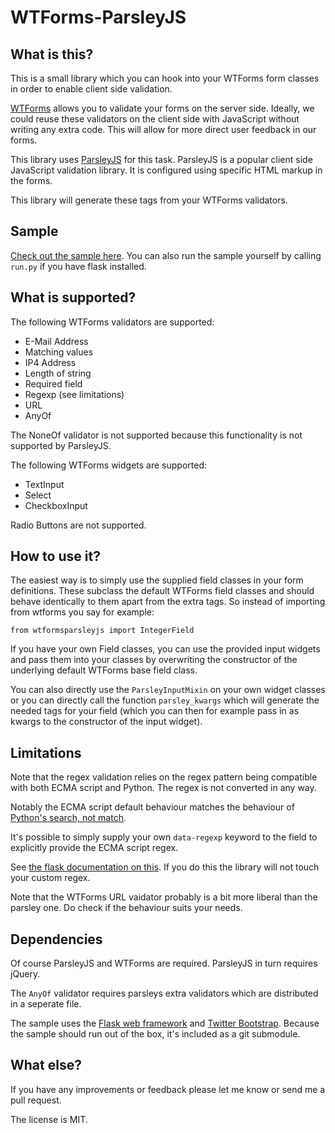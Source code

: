 # WTForms-ParsleyJS

## What is this?

This is a small library which you can hook into your WTForms form classes in order to enable client side validation.

[WTForms](http://wtforms.simplecodes.com/docs/1.0.4/) allows you to validate your forms on the server side. Ideally, we could reuse these validators on the client side with JavaScript without writing any extra code. This will allow for more direct user feedback in our forms.

This library uses [ParsleyJS](http://parsleyjs.org/documentation.html) for this task. ParsleyJS is a popular client side JavaScript validation library. It is configured using specific HTML markup in the forms.

This library will generate these tags from your WTForms validators.

## Sample

[Check out the sample here](http://vast-plains-1931.herokuapp.com/parsley_testform). You can also run the sample yourself by calling `run.py` if you have flask installed.

## What is supported?

The following WTForms validators are supported:

* E-Mail Address
* Matching values
* IP4 Address
* Length of string
* Required field
* Regexp (see limitations)
* URL
* AnyOf

The NoneOf validator is not supported because this functionality is not supported by ParsleyJS.

The following WTForms widgets are supported:

* TextInput
* Select
* CheckboxInput

Radio Buttons are not supported.

## How to use it?

The easiest way is to simply use the supplied field classes in your form definitions. These subclass the default WTForms field classes and should behave identically to them apart from the extra tags. So instead of importing from wtforms you say for example:

`from wtformsparsleyjs import IntegerField`

If you have your own Field classes, you can use the provided input widgets and pass them into your classes by overwriting the constructor of the underlying default WTForms base field class.

You can also directly use the `ParsleyInputMixin` on your own widget classes or you can directly call the function `parsley_kwargs` which will generate the needed tags for your field (which you can then for example pass in as kwargs to the constructor of the input widget).

## Limitations

Note that the regex validation relies on the regex pattern being compatible with both ECMA script and Python. The regex is not converted in any way.

Notably the ECMA script default behaviour matches the behaviour of [Python's search, not match](http://docs.python.org/2/library/re.html#search-vs-match).

It's possible to simply supply your own `data-regexp` keyword to the field to explicitly provide the ECMA script regex.

See [the flask documentation on this](http://flask.pocoo.org/docs/patterns/wtforms/#forms-in-templates). If you do this the library will not touch your custom regex.

Note that the WTForms URL vaidator probably is a bit more liberal than the parsley one. Do check if the behaviour suits your needs.

## Dependencies

Of course ParsleyJS and WTForms are required. ParsleyJS in turn requires jQuery. 

The `AnyOf` validator requires parsleys extra validators which are distributed in a seperate file.

The sample uses the [Flask web framework](http://flask.pocoo.org/docs/) and [Twitter Bootstrap](http://twitter.github.io/bootstrap/). Because the sample should run out of the box, it's included as a git submodule.

## What else?

If you have any improvements or feedback please let me know or send me a pull request.

The license is MIT.